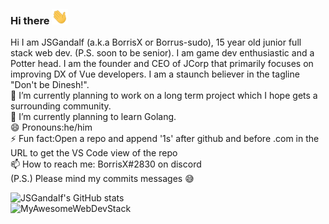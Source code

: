 ### Hi there  <img src="https://github.com/Andy-Python-Programmer/Andy-Python-Programmer/blob/master/hello.gif" style="margin-top:5px;" height="25px">
Hi I am JSGandalf (a.k.a BorrisX or Borrus-sudo), 15 year old junior full stack web dev. (P.S. soon to be senior). I am game dev enthusiastic and a Potter head. I am the founder and CEO of JCorp that primarily focuses on improving DX of Vue developers. I am a staunch believer in the tagline "Don't be Dinesh!".
<br/>🔭 I’m currently planning to work on a long term project which I hope gets a surrounding community.
<br/>🌱 I’m currently planning to learn Golang.
<br/>😄 Pronouns:he/him
<br/>⚡ Fun fact:Open a repo and append '1s' after github and before .com in the URL to get the VS Code view of the repo
<br/>📫 How to reach me: BorrisX#2830 on discord
<br/>(P.S.) Please mind my commits messages 😅
<!--
**Borrus-sudo/Borrus-sudo** is a ✨ _special_ ✨ repository because its `README.md` (this file) appears on your GitHub profile.

Here are some ideas to get you started:

- 🔭 I’m currently working on ...
- 🌱 I’m currently learning ...
- 👯 I’m looking to collaborate on ...
- 🤔 I’m looking for help with ...
- 💬 Ask me about ...
- 📫 How to reach me: ...
- 😄 Pronouns: ...
- ⚡ Fun fact: ...
-->
![JSGandalf's GitHub stats](https://github-readme-stats.vercel.app/api?username=Borrus-sudo&show_icons=true&theme=monokai)
<br/>
![MyAwesomeWebDevStack](https://awesome-stack.glitch.me/api/v1/cards?name=Borrus-sudo&repos=jsgandalf,vue-generator-graph,awesome-stack&theme=bear)

